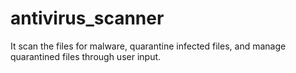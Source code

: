 # antivirus_scanner
It scan the files for malware, quarantine infected files, and manage quarantined files through user input.
